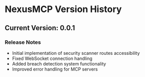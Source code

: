 # NexusMCP Version History

## Current Version: 0.0.1

### Release Notes
- Initial implementation of security scanner routes accessibility
- Fixed WebSocket connection handling
- Added breach detection system functionality
- Improved error handling for MCP servers
